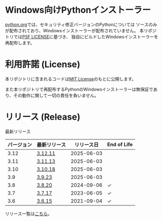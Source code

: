 # Windows向けPythonインストーラー

[python.org](https://www.python.org/)では、セキュリティ修正バージョンのPythonについては
ソースのみが配布されており、Windowsインストーラーが配布されていません。
本リポジトリでは[PSF LICENSE](https://docs.python.org/3/license.html#psf-license)に基づき、
独自にビルドしたWindowsインストーラーを再配布します。

# 利用許諾 (License)

本リポジトリに含まれるコードは[MIT License](https://github.com/kai2nenobu/win-python-installer/blob/main/LICENSE)のもとに公開します。

また本リポジトリで再配布するPythonのWindowsインストーラーは無保証であり、その動作に関して一切の責任を負いません。

# リリース (Release)

最新リリース

| バージョン | 最新リリース                                                                      | リリース日 | End of Life |
|------------|-----------------------------------------------------------------------------------|------------|-------------|
|       3.12 | [3.12.11](https://github.com/kai2nenobu/win-python-installer/releases/tag/v3.12.11) | 2025-06-03 |             |
|       3.11 | [3.11.13](https://github.com/kai2nenobu/win-python-installer/releases/tag/v3.11.13) | 2025-06-03 |             |
|       3.10 | [3.10.18](https://github.com/kai2nenobu/win-python-installer/releases/tag/v3.10.18) | 2025-06-03 |             |
|        3.9 | [3.9.23](https://github.com/kai2nenobu/win-python-installer/releases/tag/v3.9.23) | 2025-06-03 |             |
|        3.8 | [3.8.20](https://github.com/kai2nenobu/win-python-installer/releases/tag/v3.8.20) | 2024-09-06 | ✓           |
|        3.7 | [3.7.17](https://github.com/kai2nenobu/win-python-installer/releases/tag/v3.7.17) | 2023-06-05 | ✓           |
|        3.6 | [3.6.15](https://github.com/kai2nenobu/win-python-installer/releases/tag/v3.6.15) | 2021-09-04 | ✓           |

リリース一覧は[こちら](https://github.com/kai2nenobu/win-python-installer/releases)。
